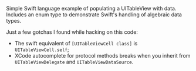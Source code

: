 Simple Swift language example of populating a UITableView with data. Includes an enum type to demonstrate Swift's handling of algebraic data types.

Just a few gotchas I found while hacking on this code:

 - The swift equivalent of `[UITableViewCell class]` is `UITableViewCell.self`;
 - XCode autocomplete for protocol methods breaks when you inherit from `UITableViewDelegate` and `UITableViewDataSource`.
